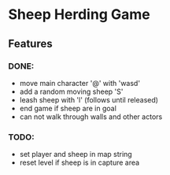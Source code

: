 # Sheep Herding Game

## Features

### DONE:

- move main character '@' with 'wasd'
- add a random moving sheep 'S'
- leash sheep with 'l' (follows until released)
- end game if sheep are in goal
- can not walk through walls and other actors

### TODO:

- set player and sheep in map string
- reset level if sheep is in capture area
